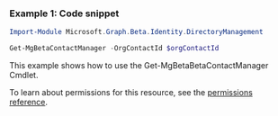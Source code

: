### Example 1: Code snippet

```powershellImport-Module Microsoft.Graph.Beta.Identity.DirectoryManagement

Get-MgBetaContactManager -OrgContactId $orgContactId
```
This example shows how to use the Get-MgBetaBetaContactManager Cmdlet.
To learn about permissions for this resource, see the [permissions reference](/graph/permissions-reference).


